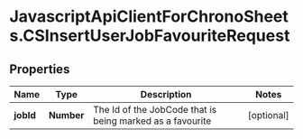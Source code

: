 # JavascriptApiClientForChronoSheets.CSInsertUserJobFavouriteRequest

## Properties
Name | Type | Description | Notes
------------ | ------------- | ------------- | -------------
**jobId** | **Number** | The Id of the JobCode that is being marked as a favourite | [optional] 



